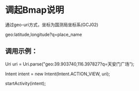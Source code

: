 # 调起Bmap说明

通过geo-uri方式，坐标为国测局坐标系(GCJ02)

geo:latitude,longitude?q=place_name


## 调用示例：

Uri uri = Uri.parse("geo:39.903740,116.397827?q=天安门广场");

Intent intent = new Intent(Intent.ACTION_VIEW, uri);

startActivity(intent);
